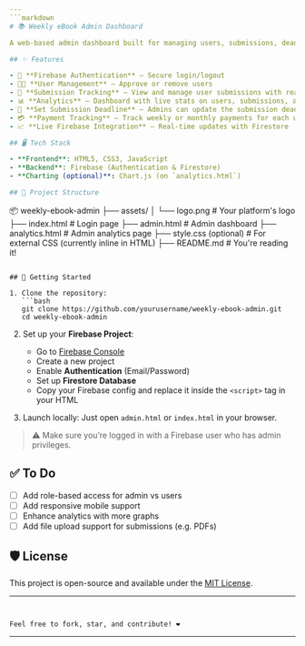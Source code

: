 ```yaml
---
```markdown
# 📚 Weekly eBook Admin Dashboard

A web-based admin dashboard built for managing users, submissions, deadlines, and payments for an eBook platform. Built using **HTML**, **CSS**, **JavaScript**, and **Firebase** for backend services.

## ✨ Features

- 🔐 **Firebase Authentication** – Secure login/logout
- 🧑‍💼 **User Management** – Approve or remove users
- 📄 **Submission Tracking** – View and manage user submissions with real-time status updates (Approved, Rejected, Pending)
- 📊 **Analytics** – Dashboard with live stats on users, submissions, and payment status
- 📆 **Set Submission Deadline** – Admins can update the submission deadline
- 💳 **Payment Tracking** – Track weekly or monthly payments for each user
- 📈 **Live Firebase Integration** – Real-time updates with Firestore

## 🖥️ Tech Stack

- **Frontend**: HTML5, CSS3, JavaScript
- **Backend**: Firebase (Authentication & Firestore)
- **Charting (optional)**: Chart.js (on `analytics.html`)

## 📁 Project Structure

```
📦 weekly-ebook-admin
├── assets/
│   └── logo.png              # Your platform's logo
├── index.html                # Login page
├── admin.html                # Admin dashboard
├── analytics.html            # Admin analytics page
├── style.css (optional)      # For external CSS (currently inline in HTML)
├── README.md                 # You're reading it!
```

## 🚀 Getting Started

1. Clone the repository:
   ```bash
   git clone https://github.com/yourusername/weekly-ebook-admin.git
   cd weekly-ebook-admin
   ```

2. Set up your **Firebase Project**:
   - Go to [Firebase Console](https://console.firebase.google.com/)
   - Create a new project
   - Enable **Authentication** (Email/Password)
   - Set up **Firestore Database**
   - Copy your Firebase config and replace it inside the `<script>` tag in your HTML

3. Launch locally:
   Just open `admin.html` or `index.html` in your browser.

> ⚠️ Make sure you’re logged in with a Firebase user who has admin privileges.

## ✅ To Do

- [ ] Add role-based access for admin vs users
- [ ] Add responsive mobile support
- [ ] Enhance analytics with more graphs
- [ ] Add file upload support for submissions (e.g. PDFs)

## 🛡️ License

This project is open-source and available under the [MIT License](LICENSE).

---
```


Feel free to fork, star, and contribute! ❤️  
```

---
